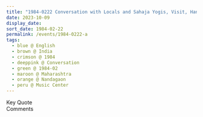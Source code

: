 ```yaml
---
title: "1984-0222 Conversation with Locals and Sahaja Yogis, Visit, Handicraft, Music Center, Agriculture, Village Nāṃdagaon (near Śhiṃgave), Maharashtra, India"
date: 2023-10-09
display_date: 
sort_date: 1984-02-22
permalink: /events/1984-0222-a
tags:
  - blue @ English
  - brown @ India
  - crimson @ 1984
  - deeppink @ Conversation
  - green @ 1984-02
  - maroon @ Maharashtra
  - orange @ Nandagaon
  - peru @ Music Center
---
```


<wave-list>
  <list-title color="green" width="75">Key Quote</list-title>
  <list-item color="BlanchedAlmond"  width="200"></list-item>
  <list-item color="Lavender"></list-item>
  <list-item color="BlanchedAlmond"></list-item>
</wave-list>

<br>

<wave-list>
  <list-title color="green" width="75">Comments</list-title>
  <list-item color="BlanchedAlmond"  width="200"></list-item>
  <list-item color="Lavender"></list-item>
  <list-item color="BlanchedAlmond"></list-item>
</wave-list>